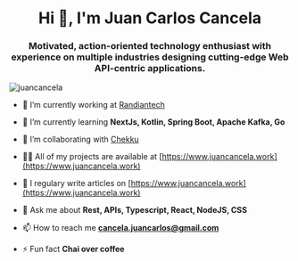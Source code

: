 <h1 align="center">Hi 👋, I'm Juan Carlos Cancela</h1>
<h3 align="center">Motivated, action-oriented technology enthusiast with experience on multiple industries designing cutting-edge Web API-centric applications.</h3>

<p align="left"> <img src="https://komarev.com/ghpvc/?username=juancancela" alt="juancancela" /> </p>

- 🔭 I’m currently working at [Randiantech](http://www.randiantech.com/)

- 🌱 I’m currently learning **NextJs, Kotlin, Spring Boot, Apache Kafka, Go**

- 👯 I’m collaborating with [Chekku](https://chekku.co/)

- 👨‍💻 All of my projects are available at [https://www.juancancela.work](https://www.juancancela.work)

- 📝 I regulary write articles on [https://www.juancancela.work](https://www.juancancela.work)

- 💬 Ask me about **Rest, APIs, Typescript, React, NodeJS, CSS**

- 📫 How to reach me **cancela.juancarlos@gmail.com**

- ⚡ Fun fact **Chai over coffee**
